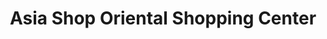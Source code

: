 ---
title: "Asia Shop Oriental Shopping Center"
url: /neuss/asia-shop-oriental-shopping-center/
shop: Lebensmittel
---